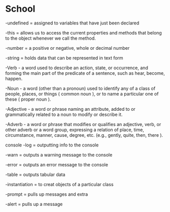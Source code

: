 # School

-undefined = assigned to variables that have just been declared

-this = allows us to access the current properties and methods that belong to the object whenever we call the method.

-number = a positive or negative, whole or decimal number

-string = holds data that can be represented in text form

-Verb - a word used to describe an action, state, or occurrence, and forming the main part of the predicate of a sentence, such as hear, become, happen.

-Noun - a word (other than a pronoun) used to identify any of a class of people, places, or things ( common noun ), or to name a particular one of these ( proper noun ).

-Adjective - a word or phrase naming an attribute, added to or grammatically related to a noun to modify or describe it.

-Adverb - a word or phrase that modifies or qualifies an adjective, verb, or other adverb or a word group, expressing a relation of place, time, circumstance, manner, cause, degree, etc. (e.g., gently, quite, then, there ).

console
-log = outputting info to the console

-warn = outputs a warning message to the console

-error = outputs an error message to the console

-table = outputs tabular data

-instantiation = to creat objects of a particular class

-prompt = pulls up messages and extra 

-alert = pulls up a message